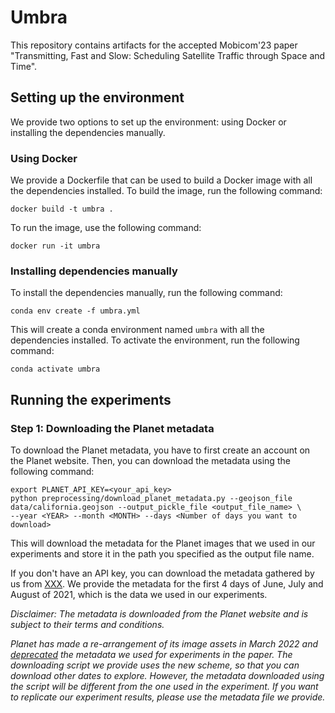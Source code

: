 # Umbra
This repository contains artifacts for the accepted Mobicom'23 paper "Transmitting, Fast and Slow: Scheduling Satellite Traffic through Space and Time".

## Setting up the environment
We provide two options to set up the environment: using Docker or installing the dependencies manually.

### Using Docker
We provide a Dockerfile that can be used to build a Docker image with all the dependencies installed. To build the image, run the following command:
```
docker build -t umbra .
```
To run the image, use the following command:
``` 
docker run -it umbra
```

### Installing dependencies manually
To install the dependencies manually, run the following command:
```
conda env create -f umbra.yml
```
This will create a conda environment named `umbra` with all the dependencies installed. To activate the environment, run the following command:
```
conda activate umbra
```

## Running the experiments
### Step 1: Downloading the Planet metadata
To download the Planet metadata, you have to first create an account on the Planet website. Then, you can download the metadata using the following command:
```
export PLANET_API_KEY=<your_api_key>
python preprocessing/download_planet_metadata.py --geojson_file data/california.geojson --output_pickle_file <output_file_name> \
--year <YEAR> --month <MONTH> --days <Number of days you want to download>
```
This will download the metadata for the Planet images that we used in our experiments and store it in the path you specified as the output file name.

If you don't have an API key, you can download the metadata gathered by us from [XXX](XXX). We provide the metadata for the first 4 days of June, July and August of 2021, which is the data we used in our experiments.

_Disclaimer: The metadata is downloaded from the Planet website and is subject to their terms and conditions._ 

_Planet has made a re-arrangement of its image assets in March 2022 and [deprecated](https://developers.planet.com/tag/deprecating.html#deprecating-psscene3band-and-psscene4band) the metadata we used for experiments in the paper. The downloading script we provide uses the new scheme, so that you can download other dates to explore. However, the metadata downloaded using the script will be different from the one used in the experiment. If you want to replicate our experiment results, please use the metadata file we provide._
